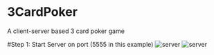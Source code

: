 # 3CardPoker
A client-server based 3 card poker game

#Step 1: Start Server on port (5555 in this example)
![server](https://github.com/user-attachments/assets/2e4314ff-8dba-465f-a56b-db931f25c62c)
![server](https://github.com/user-attachments/assets/2e4314ff-8dba-465f-a56b-db931f25c62c)
